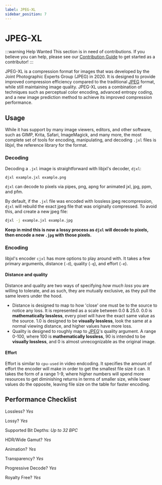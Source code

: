 ```yaml
---
label: JPEG-XL
sidebar_position: 7
---
```


# JPEG-XL

:::warning Help Wanted
This section is in need of contributions. If you believe you can help, please see our [Contribution Guide](../contribution-guide.md) to get started as a contributor!
:::

JPEG-XL is a compression format for images that was developed by the Joint Photographic Experts Group (JPEG) in 2020. It is designed to provide improved compression efficiency compared to the traditional [JPEG](./JPEG.md) format, while still maintaining image quality. JPEG-XL uses a combination of techniques such as perceptual color encoding, advanced entropy coding, and a new image prediction method to achieve its improved compression performance.

## Usage
While it has support by many image viewers, editors, and other software, such as GIMP, Krita, Safari, ImageMagick, and many more, the most complete set of tools for encoding, manipulating, and decoding `.jxl` files is libjxl, the reference library for the format.

### Decoding
Decoding a `.jxl` image is straightforward with libjxl's decoder, `djxl`:

```bash
djxl example.jxl example.png
```
`djxl` can decode to pixels via pipes, png, apng for animated jxl, jpg, ppm, and pfm.

By default, if the `.jxl` file was encoded with lossless jpeg recompression, `djxl` will rebuild the exact jpeg file that was originally compressed. To avoid this, and create a new jpeg file:
```bash
djxl -j example.jxl example.jpg
```
**Keep in mind this is now a lossy process as `djxl` will decode to pixels, then encode a new `.jpg` with those pixels.**

### Encoding
libjxl's encoder `cjxl` has more options to play around with. It takes a few primary arguments, distance (`-d`), quality (`-q`), and effort (`-e`).

#### Distance and quality
Distance and quality are two ways of specifying *how much loss* you are willing to tolerate, and as such, they are mutually exclusive, as they pull the same levers under the hood.
* Distance is designed to map to how 'close' one must be to the source to notice any loss. It is represented as a scale between 0.0 & 25.0. 0.0 is **mathematically lossless**, every pixel will have the exact same value as the source. 1.0 is designed to be **visually lossless**, look the same at a normal viewing distance, and higher values have more loss.
* Quality is designed to roughly map to [JPEG](./JPEG.md)'s quality argument. A range 0-100, where 100 is **mathematically lossless**, 90 is intended to be **visually lossless**, and 0 is almost unrecognizable as the original image.

#### Effort
Effort is similar to `cpu-used` in video endcoding. It specifies the amount of effort the encoder will make in order to get the smallest file size it can. It takes the form of a range 1-9, where higher numbers will spend more resources to get diminishing returns in terms of smaller size, while lower values do the opposite, leaving file size on the table for faster encoding.



## Performance Checklist

Lossless? *Yes*

Lossy? *Yes*

Supported Bit Depths:
*Up to 32 BPC*

HDR/Wide Gamut? *Yes*

Animation? *Yes*

Transparency? *Yes*

Progressive Decode? *Yes*

Royalty Free? *Yes*